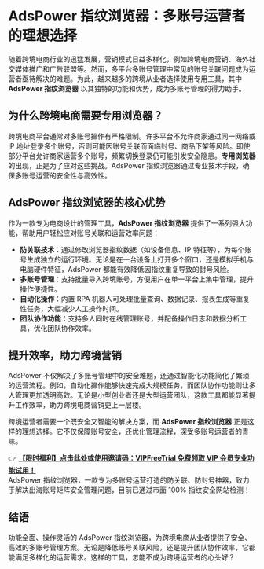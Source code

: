 # AdsPower 指纹浏览器：多账号运营者的理想选择

随着跨境电商行业的迅猛发展，营销模式日益多样化，例如跨境电商营销、海外社交媒体推广和广告联盟等。然而，多平台多账号管理中常见的账号关联问题成为运营者亟待解决的难题。为此，越来越多的跨境从业者选择使用专用工具，其中 **AdsPower 指纹浏览器** 以其独特的功能和优势，成为多账号管理的得力助手。

## 为什么跨境电商需要专用浏览器？

跨境电商平台通常对多账号操作有严格限制。许多平台不允许商家通过同一网络或 IP 地址登录多个账号，否则可能因账号关联而面临封号、商品下架等风险。即使部分平台允许商家运营多个账号，频繁切换登录仍可能引发安全隐患。**专用浏览器** 的出现，正是为了应对这些挑战。AdsPower 指纹浏览器通过专业技术手段，确保多账号运营的安全性与高效性。

## AdsPower 指纹浏览器的核心优势

作为一款专为电商设计的管理工具，**AdsPower 指纹浏览器** 提供了一系列强大功能，帮助用户轻松应对账号关联和运营效率问题：

- **防关联技术**：通过修改浏览器指纹数据（如设备信息、IP 特征等），为每个账号生成独立的运行环境。无论是在一台设备上打开多个窗口，还是模拟手机与电脑硬件特征，AdsPower 都能有效降低因指纹重复导致的封号风险。
- **多账号管理**：支持批量导入跨境账号，方便用户在单一平台上集中管理，提升操作便捷性。
- **自动化操作**：内置 RPA 机器人可处理批量查询、数据记录、报表生成等重复性任务，大幅减少人工操作时间。
- **团队协作功能**：支持多人同时在线管理账号，并配备操作日志和数据分析工具，优化团队协作效率。

## 提升效率，助力跨境营销

AdsPower 不仅解决了多账号管理中的安全难题，还通过智能化功能简化了繁琐的运营流程。例如，自动化操作能够快速完成大规模任务，而团队协作功能则让多人管理更加透明高效。无论是小型创业者还是大型运营团队，这款工具都能显著提升工作效率，助力跨境电商营销更上一层楼。

跨境运营者需要一个既安全又智能的解决方案，而 **AdsPower 指纹浏览器** 正是这样的理想选择。它不仅保障账号安全，还优化管理流程，深受多账号运营者的青睐。  

👉 **[【限时福利】点击此处或使用邀请码：VIPFreeTrial 免费领取 VIP 会员专业功能试用！](https://bit.ly/adspower_free)**  
AdsPower 指纹浏览器，一款专为多账号运营打造的防关联、防封号神器，致力于解决出海账号矩阵安全管理问题，目前已通过市面 100% 指纹安全网站检测！

## 结语

功能全面、操作灵活的 AdsPower 指纹浏览器，为跨境电商从业者提供了安全、高效的多账号管理方案。无论是降低账号关联风险，还是提升团队协作效率，它都能满足多样化的运营需求。这样的工具，怎能不成为跨境运营者的心头好？